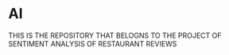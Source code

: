 # AI
THIS IS THE REPOSITORY THAT BELOGNS TO THE  PROJECT OF SENTIMENT ANALYSIS OF RESTAURANT REVIEWS
